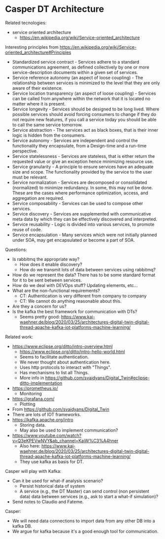 ﻿# Casper DT Architecture


Related tecnologies:
- service oriented architecture
  - https://en.wikipedia.org/wiki/Service-oriented_architecture

Interesting principles from https://en.wikipedia.org/wiki/Service-oriented_architecture#Principles
- Standardized service contract - Services adhere to a standard communications agreement, as defined collectively by one or more service-description documents within a given set of services.
- Service reference autonomy (an aspect of loose coupling) - The relationship between services is minimized to the level that they are only aware of their existence.
- Service location transparency (an aspect of loose coupling) - Services can be called from anywhere within the network that it is located no matter where it is present.
- Service longevity - Services should be designed to be long lived. Where possible services should avoid forcing consumers to change if they do not require new features, if you call a service today you should be able to call the same service tomorrow.
- Service abstraction - The services act as black boxes, that is their inner logic is hidden from the consumers.
- Service autonomy - Services are independent and control the functionality they encapsulate, from a Design-time and a run-time perspective.
- Service statelessness - Services are stateless, that is either return the requested value or give an exception hence minimizing resource use.
- Service granularity - A principle to ensure services have an adequate size and scope. The functionality provided by the service to the user must be relevant.
- Service normalization - Services are decomposed or consolidated (normalized) to minimize redundancy. In some, this may not be done. These are the cases where performance optimization, access, and aggregation are required.
- Service composability - Services can be used to compose other services.
- Service discovery - Services are supplemented with communicative meta data by which they can be effectively discovered and interpreted.
- Service reusability - Logic is divided into various services, to promote reuse of code.
- Service encapsulation - Many services which were not initially planned under SOA, may get encapsulated or become a part of SOA.


Questions:
- Is rabbitmq the appropriate way? 
  - How does it enable discovery?
  - How do we transmit lots of data between services using rabbitmq?
- How do we represent the data? There has to be some standard format for it to be sent between services.
- How do we deal with DEVOps stuff? Updating elements, etc...
- What are the non-functional requirements?
  - CT: Authentication is very different from company to company
  - CT: We cannot do anything reasonable about this.
- Are they a concern for us?
- Is the kafka the best framework for communication with DTs?
  - Seems pretty good: https://www.kai-waehner.de/blog/2020/03/25/architectures-digital-twin-digital-thread-apache-kafka-iot-platforms-machine-learning/

Related work:
- https://www.eclipse.org/ditto/intro-overview.html
  - https://www.eclipse.org/ditto/intro-hello-world.html
  - Seems to facilitate authentication.
  - We never thought about authentication here.
  - Uses http protocols to interact with "Things".
  - Has mechanisms to list all Things.
  - More info in https://github.com/svaidyans/Digital_Twin#eclipse-ditto-implementation
- https://prometheus.io/
  - Monitoring
- https://grafana.com/
  - Plotting
- From https://github.com/svaidyans/Digital_Twin
- There are lots of IOT frameworks.
- https://kafka.apache.org/intro
  - Storing data.
  - May also be used to implement communication? 
- https://www.youtube.com/watch?v=Q3eKPEVwNVY&ab_channel=KaiW%C3%A4hner
  - Also here: https://www.kai-waehner.de/blog/2020/03/25/architectures-digital-twin-digital-thread-apache-kafka-iot-platforms-machine-learning/
  - They use kafka as basis for DT.


Casper will play with Kafka:
- Can it be used for what-if analysis scenario?
  - Persist historical data of system
  - A service (e.g., the DT Master) can send control (non persistent data) data between services (e.g., ask to start a what-if simulation)?
- Send notes to Claudio and Fateme.

Casper:
- We will need data connections to import data from any other DB into a kafka DB.
- We argue for kafka because it's a good enough tool for communication.

